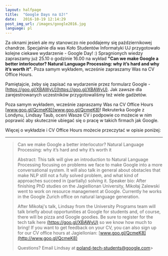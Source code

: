 ```yaml
---
layout: halfpage
title:  "Google Days na UJ!"
date:   2016-10-19 12:14:29
post_img_url: /images/google2016.jpg
language: pl
---
```

Za oknami jesień ale my stanowczo nie poddajemy się październikowej chandrze. Specjalnie dla was Koło Studentów Informatyki UJ przygotowało kolejne ciekawe wydarzenie - Google Day! :) Spragnionych wiedzy zapraszamy już 25.10 o godzinie 16.00 na wykład **"Can we make Google a better interlocutor? Natural Language Processing: why it’s hard and why it’s worth it"**. Poza samym wykładem, wcześnie zapraszamy Was na CV Office Hours.

Pamiętajcie, żeby się zapisać na wydarzenie przez formularz Google - [https://goo.gl/XBAWyU](https://goo.gl/XBAWyU). Jak zawsze dla zarejestrowanych uczestników przygotowaliśmy też wiele gadżetów.

Poza samym wykładem, wcześnie zapraszamy Was na CV Office Hours [www.goo.gl/QcmeK8](www.goo.gl/QcmeK8)! Rekruterka Google z Londynu, Lindsay Taub, oceni Wasze CV i podpowie co możecie w nim poprawić aby skutecznie ubiegać się o pracę w takich firmach jak Google.

Więcej o wykładzie i CV Office Hours możecie przeczytać w opisie poniżej:

-------------------------------------------------------------
>
> Can we make Google a better interlocutor? Natural Language Processing: why it’s hard and why it’s worth it
>
> Abstract: This talk will give an introduction to Natural Language Processing focusing on problems we face to make Google into a more conversational system. It will also talk in general about obstacles that make NLP still not a fully solved problem, and what kind of approaches succeed in (partially) solving it.
> Speaker bio: After finishing PhD studies on the Jagiellionan University, Mikołaj Zalewski went to work on resource management at Google. Currently he works in the Google Zurich office on natural language generation.
>
> After Mikołaj's talk, Lindsay from the University Programs team will talk briefly about opportunities at Google for students and, of course, there will be pizza and Google goodies. Be sure to register for the tech talk here [(https://goo.gl/XBAWyU)](https://goo.gl/XBAWyU) so we know how much to bring! If you want to get feedback on your CV, you can also sign up for our CV office hours at Jagiellonian: [www.goo.gl/QcmeK8](http://www.goo.gl/QcmeK8)
>
> Questions? Email Lindsay at poland-tech-students@google.com>
